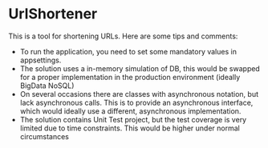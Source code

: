 # UrlShortener

This is a tool for shortening URLs. Here are some tips and comments:
- To run the application, you need to set some mandatory values in appsettings.
- The solution uses a in-memory simulation of DB, this would be swapped for a proper implementation in the production environment (ideally BigData NoSQL)
- On several occasions there are classes with asynchronous notation, but lack asynchronous calls. This is to provide an asynchronous interface, which would ideally use a different, asynchronous implementation. 
- The solution contains Unit Test project, but the test coverage is very limited due to time constraints. This would be higher under normal circumstances
